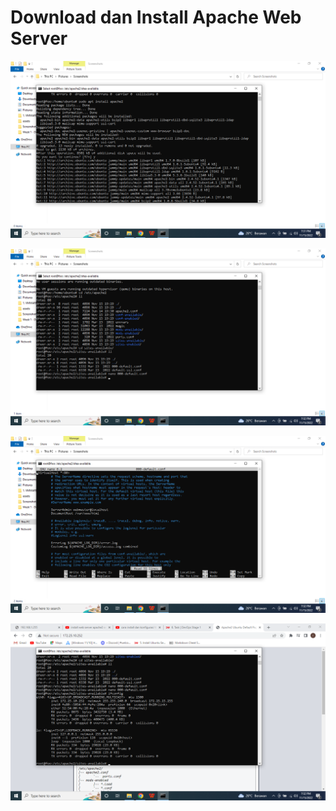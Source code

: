 # Download dan Install Apache Web Server

![01](assets/1.png)

![02](assets/2.png)

![03](assets/3.png)

![04](assets/4.png)
